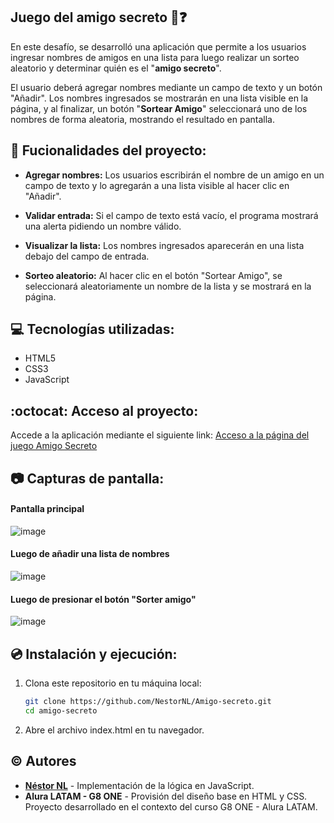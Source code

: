 ## Juego del amigo secreto :bust_in_silhouette::question:

En este desafío, se desarrolló una aplicación que permite a los usuarios ingresar nombres de amigos en una lista para luego realizar un sorteo aleatorio y determinar quién es el "**amigo secreto**".

El usuario deberá agregar nombres mediante un campo de texto y un botón "Añadir". Los nombres ingresados se mostrarán en una lista visible en la página, y al finalizar, un botón "**Sortear Amigo**" seleccionará uno de los nombres de forma aleatoria, mostrando el resultado en pantalla.

## :hammer: Fucionalidades del proyecto:
- **Agregar nombres:** Los usuarios escribirán el nombre de un amigo en un campo de texto y lo agregarán a una lista visible al hacer clic en "Añadir".

- **Validar entrada:** Si el campo de texto está vacío, el programa mostrará una alerta pidiendo un nombre válido.

- **Visualizar la lista:** Los nombres ingresados aparecerán en una lista debajo del campo de entrada.

- **Sorteo aleatorio:** Al hacer clic en el botón "Sortear Amigo", se seleccionará aleatoriamente un nombre de la lista y se mostrará en la página.

## :computer: Tecnologías utilizadas: 

- HTML5
- CSS3
- JavaScript

## :octocat: Acceso al proyecto:
Accede a la aplicación mediante el siguiente link:
[Acceso a la página del juego Amigo Secreto](http://https://nestornl.github.io/Amigo-secreto/ "Acceso a la página del juego Amigo Secreto")

## :camera: Capturas de pantalla:

#### Pantalla principal
![image](https://github.com/user-attachments/assets/e78d8148-9bcf-4fb8-8224-56fdc52ef65e)

#### Luego de añadir una lista de nombres
![image](https://github.com/user-attachments/assets/47131dce-c71c-4976-b85b-3c4cfb20c851)

#### Luego de presionar el botón "Sorter amigo"
![image](https://github.com/user-attachments/assets/e28199df-e2a6-448f-aa04-2664077a5ea2)

## 	:cd: Instalación y ejecución:

1. Clona este repositorio en tu máquina local:

   ```bash
   git clone https://github.com/NestorNL/Amigo-secreto.git
   cd amigo-secreto

2. Abre el archivo index.html en tu navegador.

## :copyright: Autores

- **[Néstor NL](https://github.com/NestorNL)** - Implementación de la lógica en JavaScript.  
- **Alura LATAM - G8 ONE** - Provisión del diseño base en HTML y CSS.  
Proyecto desarrollado en el contexto del curso G8 ONE - Alura LATAM.

